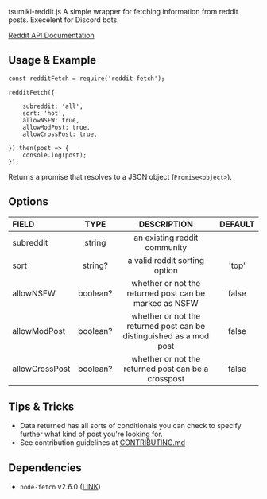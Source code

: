 tsumiki-reddit.js
A simple wrapper for fetching information from reddit posts. Execelent for Discord bots.

[Reddit API Documentation](https://www.reddit.com/dev/api/)

## Usage & Example
```
const redditFetch = require('reddit-fetch');

redditFetch({

    subreddit: 'all',
    sort: 'hot',
    allowNSFW: true,
    allowModPost: true,
    allowCrossPost: true,

}).then(post => {
    console.log(post);
});
```

Returns a promise that resolves to a JSON object (`Promise<object>`).

## Options

| FIELD          | TYPE          | DESCRIPTION | DEFAULT |
| :------------- |:-------------:|:-----------:|:-------:|
| subreddit      | string | an existing reddit community |
| sort           | string?      |   a valid reddit sorting option | 'top'
| allowNSFW      | boolean?     |    whether or not the returned post can be marked as NSFW | false
| allowModPost   | boolean?     |    whether or not the returned post can be distinguished as a mod post | false
| allowCrossPost | boolean?  | whether or not the returned post can be a crosspost | false |

## Tips & Tricks
- Data returned has all sorts of conditionals you can check to specify further what kind of post you're looking for.
- See contribution guidelines at [CONTRIBUTING.md](https://github.com/LilyAsFlora/reddit-fetch/blob/master/CONTRIBUTING.md)

## Dependencies
- `node-fetch` v2.6.0 ([LINK](https://www.npmjs.com/package/node-fetch))

